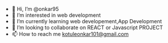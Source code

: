 - 👋 Hi, I’m @onkar95
- 👀 I’m interested in web development
- 🌱 I’m currently learning web developement,App Development
- 💞️ I’m looking to collaborate on REACT or Javascript PROJECT
- 📫 How to reach me kotuleonkar101@gmail.com

<!---
onkar95/onkar95 is a ✨ special ✨ repository because its `README.md` (this file) appears on your GitHub profile.
You can click the Preview link to take a look at your changes.
--->
